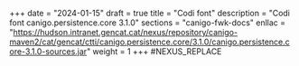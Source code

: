 +++
date        = "2024-01-15"
draft        = true
title       = "Codi font"
description = "Codi font canigo.persistence.core 3.1.0"
sections    = "canigo-fwk-docs"
enllac		= "https://hudson.intranet.gencat.cat/nexus/repository/canigo-maven2/cat/gencat/ctti/canigo.persistence.core/3.1.0/canigo.persistence.core-3.1.0-sources.jar"
weight		= 1
+++
#NEXUS_REPLACE